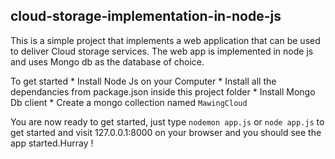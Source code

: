 ## cloud-storage-implementation-in-node-js ##

This is a simple project that implements a web application that can be used to deliver Cloud storage services. The web app is implemented in node js and uses Mongo db as the database of choice.

To get started
    * Install Node Js on your Computer
    * Install all the dependancies from package.json inside this project folder
    * Install Mongo Db client
    * Create a mongo collection named `MawingCloud`
    
You are now ready to get started, just type `nodemon app.js` or `node app.js` to get started and visit 127.0.0.1:8000 on your browser and you should see the app started.Hurray !
    
    
